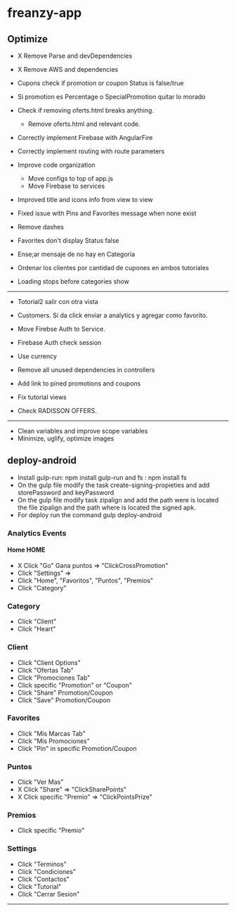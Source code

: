 # freanzy-app

## Optimize

- X Remove Parse and devDependencies
- X Remove AWS and dependencies
- Cupons check if promotion or coupon Status is false/true
- Si promotion es Percentage o SpecialPromotion quitar lo morado
- Check if removing oferts.html breaks anything.
  - Remove oferts.html and relevant code.

- Correctly implement Firebase with AngularFire
- Correctly implement routing with route parameters

- Improve code organization
  - Move configs to top of app.js
  - Move Firebase to services

- Improved title and icons info from view to view
- Fixed issue with Pins and Favorites message when none exist

- Remove dashes
- Favorites don't display Status false
- Ense;ar mensaje de no hay en Categoria
- Ordenar los clientes por cantidad de cupones en ambos tutoriales
- Loading stops before categories show
----------------------------------------------------------------

- Totorial2 salir con otra vista
- Customers. Si da click enviar a analytics y agregar como favorito.

- Move Firebse Auth to Service.
- Firebase Auth check session
- Use currency
- Remove all unused dependencies in controllers
- Add link to pined promotions and coupons
- Fix tutorial views
- Check RADISSON OFFERS.

-----------------------------------------------------------------  
- Clean variables and improve scope variables
- Minimize, uglify, optimize images

## deploy-android

- Install gulp-run: npm install gulp-run  and fs : npm install fs
- On the gulp file modify the task create-signing-propieties and  add storePassword and keyPassword
- On the gulp file modify task zipalign and add the path were is located the file zipalign and the path where is located the signed apk.
- For deploy run the command gulp deploy-android


### Analytics Events

#### Home HOME
- X Click "Go" Gana puntos => "ClickCrossPromotion"
- Click "Settings" =>
- Click "Home", "Favoritos", "Puntos", "Premios"
- Click "Category"

### Category
- Click "Client"
- Click "Heart"

### Client
- Click "Client Options"
- Click "Ofertas Tab"
- Click "Promociones Tab"
- Click specific "Promotion" or "Coupon"
- Click "Share" Promotion/Coupon
- Click "Save" Promotion/Coupon

### Favorites
- Click "Mis Marcas Tab"
- Click "Mis Promociones"
- Click "Pin" in specific Promotion/Coupon

### Puntos
- Click "Ver Mas"
- X Click "Share" => "ClickSharePoints"
- X Click specific "Premio" => "ClickPointsPrize"

### Premios
- Click specific "Premio"

### Settings
- Click "Terminos"
- Click "Condiciones"
- Click "Contactos"
- Click "Tutorial"
- Click "Cerrar Sesion"
-------------

